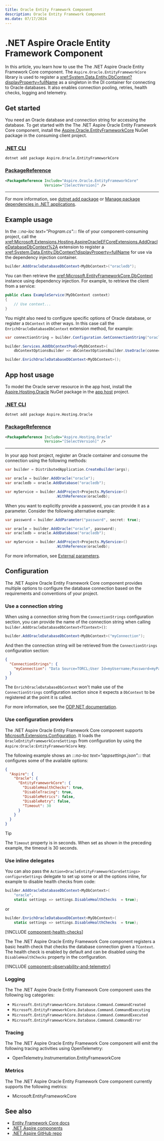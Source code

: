 ```yaml
---
title: Oracle Entity Framework Component
description: Oracle Entity Framework Component
ms.date: 07/17/2024
---
```


# .NET Aspire Oracle Entity Framework Component

In this article, you learn how to use the The .NET Aspire Oracle Entity Framework Core component. The `Aspire.Oracle.EntityFrameworkCore` library is used to register a <xref:System.Data.Entity.DbContext?displayProperty=fullName> as a singleton in the DI container for connecting to Oracle databases. It also enables connection pooling, retries, health checks, logging and telemetry.

## Get started

You need an Oracle database and connection string for accessing the database. To get started with the The .NET Aspire Oracle Entity Framework Core component, install the [Aspire.Oracle.EntityFrameworkCore](https://www.nuget.org/packages/Aspire.Oracle.EntityFrameworkCore) NuGet package in the consuming client project.

### [.NET CLI](#tab/dotnet-cli)

```dotnetcli
dotnet add package Aspire.Oracle.EntityFrameworkCore
```

### [PackageReference](#tab/package-reference)

```xml
<PackageReference Include="Aspire.Oracle.EntityFrameworkCore"
                  Version="[SelectVersion]" />
```

---

For more information, see [dotnet add package](/dotnet/core/tools/dotnet-add-package) or [Manage package dependencies in .NET applications](/dotnet/core/tools/dependencies).

## Example usage

In the _:::no-loc text="Program.cs":::_ file of your component-consuming project, call the <xref:Microsoft.Extensions.Hosting.AspireOracleEFCoreExtensions.AddOracleDatabaseDbContext%2A> extension to register a <xref:System.Data.Entity.DbContext?displayProperty=fullName> for use via the dependency injection container.

```csharp
builder.AddOracleDatabaseDbContext<MyDbContext>("oracledb");
```

You can then retrieve the <xref:Microsoft.EntityFrameworkCore.DbContext> instance using dependency injection. For example, to retrieve the client from a service:

```csharp
public class ExampleService(MyDbContext context)
{
    // Use context...
}
```

You might also need to configure specific options of Oracle database, or register a `DbContext` in other ways. In this case call the `EnrichOracleDatabaseDbContext` extension method, for example:

```csharp
var connectionString = builder.Configuration.GetConnectionString("oracledb");

builder.Services.AddDbContextPool<MyDbContext>(
    dbContextOptionsBuilder => dbContextOptionsBuilder.UseOracle(connectionString));

builder.EnrichOracleDatabaseDbContext<MyDbContext>();
```

## App host usage

To model the Oracle server resource in the app host, install the [Aspire.Hosting.Oracle](https://www.nuget.org/packages/Aspire.Hosting.Oracle) NuGet package in the [app host](xref:aspire/app-host) project.

### [.NET CLI](#tab/dotnet-cli)

```dotnetcli
dotnet add package Aspire.Hosting.Oracle
```

### [PackageReference](#tab/package-reference)

```xml
<PackageReference Include="Aspire.Hosting.Oracle"
                  Version="[SelectVersion]" />
```

---

In your app host project, register an Oracle container and consume the connection using the following methods:

```csharp
var builder = DistributedApplication.CreateBuilder(args);

var oracle = builder.AddOracle("oracle");
var oracledb = oracle.AddDatabase("oracledb");

var myService = builder.AddProject<Projects.MyService>()
                       .WithReference(oracledb);
```

When you want to explicitly provide a password, you can provide it as a parameter. Consider the following alternative example:

```csharp
var password = builder.AddParameter("password", secret: true);

var oracle = builder.AddOracle("oracle", password);
var oracledb = oracle.AddDatabase("oracledb");

var myService = builder.AddProject<Projects.MyService>()
                       .WithReference(oracledb);
```

For more information, see [External parameters](../fundamentals/external-parameters.md).

## Configuration

The .NET Aspire Oracle Entity Framework Core component provides multiple options to configure the database connection based on the requirements and conventions of your project.

### Use a connection string

When using a connection string from the `ConnectionStrings` configuration section, you can provide the name of the connection string when calling `builder.AddOracleDatabaseDbContext<TContext>()`:

```csharp
builder.AddOracleDatabaseDbContext<MyDbContext>("myConnection");
```

And then the connection string will be retrieved from the `ConnectionStrings` configuration section:

```json
{
  "ConnectionStrings": {
    "myConnection": "Data Source=TORCL;User Id=myUsername;Password=myPassword;"
  }
}
```

The `EnrichOracleDatabaseDbContext` won't make use of the `ConnectionStrings` configuration section since it expects a `DbContext` to be registered at the point it is called.

For more information, see the [ODP.NET documentation](https://www.oracle.com/database/technologies/appdev/dotnet/odp.html).

### Use configuration providers

The .NET Aspire Oracle Entity Framework Core component supports [Microsoft.Extensions.Configuration](/dotnet/api/microsoft.extensions.configuration). It loads the `OracleEntityFrameworkCoreSettings` from configuration by using the `Aspire:Oracle:EntityFrameworkCore` key.

The following example shows an _:::no-loc text="appsettings.json":::_ that configures some of the available options:

```json
{
  "Aspire": {
    "Oracle": {
      "EntityFrameworkCore": {
        "DisableHealthChecks": true,
        "DisableTracing": true,
        "DisableMetrics": false,
        "DisableRetry": false,
        "Timeout": 30
      }
    }
  }
}
```

> [!TIP]
> The `Timeout` property is in seconds. When set as shown in the preceding example, the timeout is 30 seconds.

### Use inline delegates

You can also pass the `Action<OracleEntityFrameworkCoreSettings> configureSettings` delegate to set up some or all the options inline, for example to disable health checks from code:

```csharp
builder.AddOracleDatabaseDbContext<MyDbContext>(
    "oracle",
    static settings => settings.DisableHealthChecks  = true);
```

or

```csharp
builder.EnrichOracleDatabaseDbContext<MyDbContext>(
    static settings => settings.DisableHealthChecks  = true);
```

[!INCLUDE [component-health-checks](../includes/component-health-checks.md)]

The The .NET Aspire Oracle Entity Framework Core component registers a basic health check that checks the database connection given a `TContext`. The health check is enabled by default and can be disabled using the `DisableHealthChecks` property in the configuration.

[!INCLUDE [component-observability-and-telemetry](../includes/component-observability-and-telemetry.md)]

### Logging

The The .NET Aspire Oracle Entity Framework Core component uses the following log categories:

- `Microsoft.EntityFrameworkCore.Database.Command.CommandCreated`
- `Microsoft.EntityFrameworkCore.Database.Command.CommandExecuting`
- `Microsoft.EntityFrameworkCore.Database.Command.CommandExecuted`
- `Microsoft.EntityFrameworkCore.Database.Command.CommandError`

### Tracing

The The .NET Aspire Oracle Entity Framework Core component will emit the following tracing activities using OpenTelemetry:

- OpenTelemetry.Instrumentation.EntityFrameworkCore

### Metrics

The The .NET Aspire Oracle Entity Framework Core component currently supports the following metrics:

- Microsoft.EntityFrameworkCore

## See also

- [Entity Framework Core docs](/ef/core)
- [.NET Aspire components](../fundamentals/components-overview.md)
- [.NET Aspire GitHub repo](https://github.com/dotnet/aspire)
